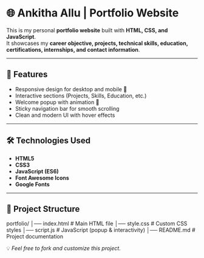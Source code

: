 # 🌐 Ankitha Allu | Portfolio Website

This is my personal **portfolio website** built with **HTML, CSS, and JavaScript**.  
It showcases my **career objective, projects, technical skills, education, certifications, internships, and contact information**.

---

## 🚀 Features
- Responsive design for desktop and mobile 📱
- Interactive sections (Projects, Skills, Education, etc.)
- Welcome popup with animation 🎉
- Sticky navigation bar for smooth scrolling
- Clean and modern UI with hover effects

---

## 🛠️ Technologies Used
- **HTML5**
- **CSS3**
- **JavaScript (ES6)**
- **Font Awesome Icons**
- **Google Fonts**

---

## 📂 Project Structure
portfolio/
│── index.html # Main HTML file
│── style.css # Custom CSS styles
│── script.js # JavaScript (popup & interactivity)
│── README.md # Project documentation

💡 *Feel free to fork and customize this project.*

